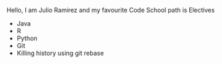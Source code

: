 Hello, I am Julio Ramirez and my favourite Code School path is Electives
* Java
* R
* Python
* Git
* Killing history using git rebase

